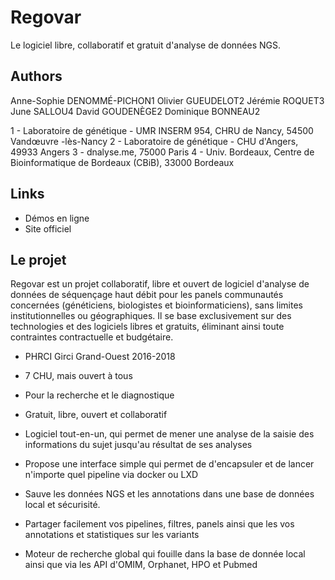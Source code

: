 

# Regovar

Le logiciel libre, collaboratif et gratuit d'analyse de données NGS.


## Authors
Anne-Sophie DENOMMÉ-PICHON1
Olivier GUEUDELOT2
Jérémie ROQUET3
June SALLOU4
David GOUDENÈGE2
Dominique BONNEAU2


1 - Laboratoire de génétique - UMR INSERM 954, CHRU de Nancy, 54500 Vandœuvre -lès-Nancy
2 - Laboratoire de génétique - CHU d'Angers, 49933 Angers
3 - dnalyse.me, 75000 Paris
4 - Univ. Bordeaux, Centre de Bioinformatique de Bordeaux (CBiB), 33000 Bordeaux


## Links
- Démos en ligne
- Site officiel


## Le projet
Regovar est un projet collaboratif, libre et ouvert de logiciel d'analyse de données de séquençage haut débit pour les panels communautés concernées (généticiens, biologistes et bioinformaticiens), sans limites institutionnelles ou géographiques. Il se base exclusivement sur des technologies et des logiciels libres et gratuits, éliminant ainsi toute contraintes contractuelle et budgétaire.

- PHRCI Girci Grand-Ouest 2016-2018
- 7 CHU, mais ouvert à tous
- Pour la recherche et le diagnostique
- Gratuit, libre, ouvert et collaboratif


- Logiciel tout-en-un, qui permet de mener une analyse de la saisie des informations du sujet jusqu'au résultat de ses analyses
- Propose une interface simple qui permet de d'encapsuler et de lancer n'importe quel pipeline via docker ou LXD
- Sauve les données NGS et les annotations dans une base de données local et sécurisité. 
- Partager facilement vos pipelines, filtres, panels ainsi que les vos annotations et statistiques sur les variants
- Moteur de recherche  global qui fouille dans la base de donnée local ainsi que via les API d'OMIM, Orphanet, HPO et Pubmed

